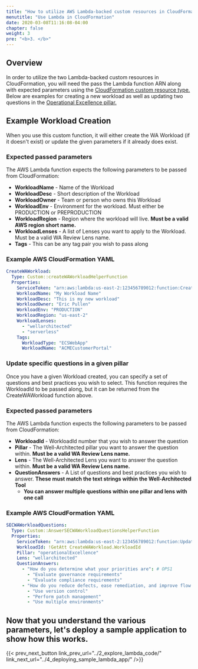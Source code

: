 ```yaml
---
title: "How to utilize AWS Lambda-backed custom resources in CloudFormation"
menutitle: "Use Lambda in CloudFormation"
date: 2020-03-08T11:16:08-04:00
chapter: false
weight: 3
pre: "<b>3. </b>"
---
```


## Overview
In order to utilize the two Lambda-backed custom resources in CloudFormation, you will need the pass the Lambda function ARN along with expected parameters using the [CloudFormation custom resource type.](https://docs.aws.amazon.com/AWSCloudFormation/latest/UserGuide/template-custom-resources.html) Below are examples for creating a new workload as well as updating two questions in the [Operational Excellence pillar.](https://docs.aws.amazon.com/wellarchitected/latest/operational-excellence-pillar/welcome.html)

## Example Workload Creation
When you use this custom function, it will either create the WA Workload (if it doesn't exist) or update the given parameters if it already does exist.

### Expected passed parameters
The AWS Lambda function expects the following parameters to be passed from CloudFormation:
* **WorkloadName** - Name of the Workload
* **WorkloadDesc** - Short description of the Workload
* **WorkloadOwner** - Team or person who owns this Workload
* **WorkloadEnv** - Environment for the workload. Must either be PRODUCTION or PREPRODUCTION
* **WorkloadRegion** - Region where the workload will live. **Must be a valid AWS region short name.**
* **WorkloadLenses** - A list of Lenses you want to apply to the Workload. Must be a valid WA Review Lens name.
* **Tags** - This can be any tag pair you wish to pass along

### Example AWS CloudFormation YAML
```yaml {linenos=table}
CreateWAWorkload:
  Type: Custom::createWAWorkloadHelperFunction
  Properties:
    ServiceToken: "arn:aws:lambda:us-east-2:123456789012:function:CreateNewWAFRFunction"
    WorkloadName: "My Workload Name"
    WorkloadDesc: "This is my new workload"
    WorkloadOwner: "Eric Pullen"
    WorkloadEnv: "PRODUCTION"
    WorkloadRegion: "us-east-2"
    WorkloadLenses:
      - "wellarchitected"
      - "serverless"
    Tags:
      WorkloadType: "ECSWebApp"
      WorkloadName: "ACMECustomerPortal"
```

### Update specific questions in a given pillar
Once you have a given Workload created, you can specify a set of questions and best practices you wish to select. This function requires the WorkloadId to be passed along, but it can be returned from the CreateWAWorkload function above.

### Expected passed parameters
The AWS Lambda function expects the following parameters to be passed from CloudFormation:
* **WorkloadId** - WorkloadId number that you wish to answer the question
* **Pillar** - The Well-Architected pillar you want to answer the question within. **Must be a valid WA Review Lens name.**
* **Lens** - The Well-Architected Lens you want to answer the question within. **Must be a valid WA Review Lens name.**
* **QuestionAnswers** - A List of questions and best practices you wish to answer. **These must match the text strings within the Well-Architected Tool**
  * **You can answer multiple questions within one pillar and lens with one call**

### Example AWS CloudFormation YAML
```yaml {linenos=table}
SECWAWorkloadQuestions:
  Type: Custom::AnswerSECWAWorkloadQuestionsHelperFunction
  Properties:
    ServiceToken: "arn:aws:lambda:us-east-2:123456789012:function:UpdateWAQFunction"
    WorkloadId: !GetAtt CreateWAWorkload.WorkloadId
    Pillar: "operationalExcellence"
    Lens: "wellarchitected"
    QuestionAnswers:
      - "How do you determine what your priorities are": # OPS1
        - "Evaluate governance requirements"
        - "Evaluate compliance requirements"
      - "How do you reduce defects, ease remediation, and improve flow into production": #OPS5
        - "Use version control"
        - "Perform patch management"
        - "Use multiple environments"
```

## Now that you understand the various parameters, let's deploy a sample application to show how this works.

{{< prev_next_button link_prev_url="../2_explore_lambda_code/" link_next_url="../4_deploying_sample_lambda_app/" />}}
